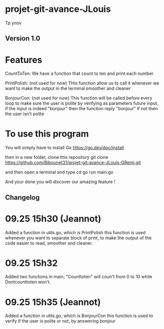 # projet-git-avance-JLouis
Tp ynov

## Version 1.0

# Features

CountToTen:
We have a function that count to ten and print each number

PrintPolish: (not used for now)
THis function allow us to call it whenever we want to make the output in the terminal
smoother and cleaner 

BonjourCon: (not used for now)
This function will be called before every loop to make sure the user is polite by verifying
as parameters future input, if the input is indeed "bonjour" then the function reply "bonjour"
if not then the user isn't polite

# To use this program

You will simply have to install Go https://go.dev/doc/install

then in a new folder, clone this repository 
git clone https://github.com/Bibounet31/projet-git-avance-JLouis-GRemi.git

and then open a terminal and type
cd <YourPathToTheNewFolder>
go run main.go

And your done you will discover our amazing feature !

## Changelog 

# 09.25 15h30 (Jeannot)

Added a function in utils.go, which is PrintPolish this function is used whenever 
you want to separate block of print, to make the output of the code easier to read,
smoother and cleaner.

# 09.25 15h32

Added two functions in main, "Counttoten" will coun't from 0 to 10 while Dontcounttoten won't.

# 09.25 15h35 (Jeannot)

Added a function in utils.go, which is BonjourCon this function is used to verify 
if the user is polite or not, by answering bonjour

